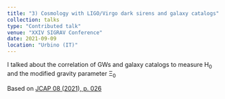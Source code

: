 ```yaml
---
title: "3) Cosmology with LIGO/Virgo dark sirens and galaxy catalogs"
collection: talks
type: "Contributed talk"
venue: "XXIV SIGRAV Conference"
date: 2021-09-09
location: "Urbino (IT)"
---
```


I talked about the correlation of GWs and galaxy catalogs to measure H<sub>0</sub> and the modified gravity parameter &Xi;<sub>0</sub>

Based on <a href="https://iopscience.iop.org/article/10.1088/1475-7516/2021/08/026" target="_blank" rel="noopener">JCAP 08 (2021), p. 026</a>